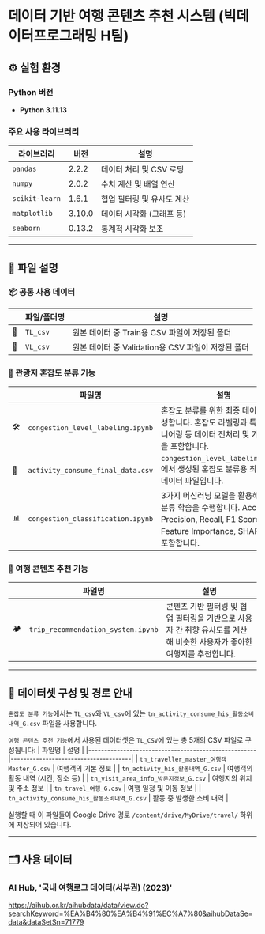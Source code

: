 # 데이터 기반 여행 콘텐츠 추천 시스템 (빅데이터프로그래밍 H팀)

## ⚙️ 실험 환경 

### Python 버전

- **Python 3.11.13**

### 주요 사용 라이브러리

| 라이브러리        | 버전     | 설명                             |
|------------------|----------|----------------------------------|
| `pandas`         | 2.2.2    | 데이터 처리 및 CSV 로딩          |
| `numpy`          | 2.0.2    | 수치 계산 및 배열 연산           |
| `scikit-learn`   | 1.6.1    | 협업 필터링 및 유사도 계산       |
| `matplotlib`     | 3.10.0   | 데이터 시각화 (그래프 등)        |
| `seaborn`        | 0.13.2   | 통계적 시각화 보조               |

---
## 📝 파일 설명

### 📦 공통 사용 데이터  
|  | 파일/폴더명 | 설명 |
|--------|--------------|------|
| 📂 | `TL_csv` | 원본 데이터 중 Train용 CSV 파일이 저장된 폴더 |
| 📂 | `VL_csv` | 원본 데이터 중 Validation용 CSV 파일이 저장된 폴더 |


### 📍 관광지 혼잡도 분류 기능  
|  | 파일명 | 설명 |
|--------|--------|------|
| 🛠️ | `congestion_level_labeling.ipynb` | 혼잡도 분류를 위한 최종 데이터를 생성합니다. 혼잡도 라벨링과 특성 엔지니어링 등 데이터 전처리 및 가공 작업을 포함합니다. |
| 🧾 | `activity_consume_final_data.csv` | `congestion_level_labeling.ipynb`에서 생성된 혼잡도 분류용 최종 CSV 데이터 파일입니다. |
| 📊 | `congestion_classification.ipynb` | 3가지 머신러닝 모델을 활용해 혼잡도 분류 학습을 수행합니다. Accuracy, Precision, Recall, F1 Score 비교 및 Feature Importance, SHAP 분석을 포함합니다. |


### 📍 여행 콘텐츠 추천 기능
|  | 파일명 | 설명 |
|--------|--------|------|
|🏕️| `trip_recommendation_system.ipynb` | 콘텐츠 기반 필터링 및 협업 필터링을 기반으로 사용자 간 취향 유사도를 계산해 비슷한 사용자가 좋아한 여행지를 추천합니다. |

---
## 📁 데이터셋 구성 및 경로 안내

`혼잡도 분류 기능`에서는 `TL_csv`와 `VL_csv`에 있는 `tn_activity_consume_his_활동소비내역_G.csv` 파일을 사용합니다.

`여행 콘텐츠 추천 기능`에서 사용된 데이터셋은 `TL_CSV`에 있는 총 5개의 CSV 파일로 구성됩니다:
| 파일명                                              | 설명                                 |
|-----------------------------------------------------|--------------------------------------|
| `tn_traveller_master_여행객 Master_G.csv`           | 여행객의 기본 정보                   |
| `tn_activity_his_활동내역_G.csv`                    | 여행객의 활동 내역 (시간, 장소 등)  |
| `tn_visit_area_info_방문지정보_G.csv`               | 여행지의 위치 및 주소 정보          |
| `tn_travel_여행_G.csv`                              | 여행 일정 및 이동 정보              |
| `tn_activity_consume_his_활동소비내역_G.csv`        | 활동 중 발생한 소비 내역            |

실행할 때 이 파일들이 Google Drive 경로 `/content/drive/MyDrive/travel/` 하위에 저장되어 있습니다.

---
## 🗂️ 사용 데이터

### AI Hub, '국내 여행로그 데이터(서부권) (2023)'
https://aihub.or.kr/aihubdata/data/view.do?searchKeyword=%EA%B4%80%EA%B4%91%EC%A7%80&aihubDataSe=data&dataSetSn=71779
